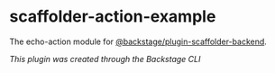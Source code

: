 # scaffolder-action-example

The echo-action module for [@backstage/plugin-scaffolder-backend](https://www.npmjs.com/package/@backstage/plugin-scaffolder-backend).

_This plugin was created through the Backstage CLI_
